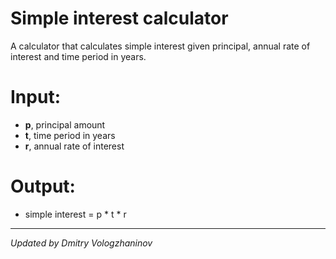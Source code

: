 # Simple interest calculator
A calculator that calculates simple interest given principal, annual rate of interest and time period in years.

# Input:
-   **p**, principal amount  
-   **t**, time period in years  
-   **r**, annual rate of interest  
   
# Output:
-   simple interest = p * t * r
  
---
  
_Updated by Dmitry Vologzhaninov_

